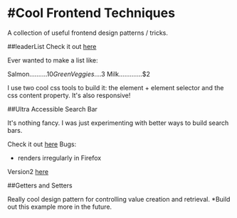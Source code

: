 #Cool Frontend Techniques
=========================

A collection of useful frontend design patterns / tricks.

##leaderList
Check it out [here](http://nathansass.github.io/coolFrontEnd/leaderList/ "leaderList")

Ever wanted to make a list like:

Salmon..........$10
Green Veggies....$3
Milk.............$2

I use two cool css tools to build it: the element + element selector and the css content property. It's also responsive!

##Ultra Accessible Search Bar

It's nothing fancy. I was just experimenting with better ways to build search bars.

Check it out [here](http://nathansass.github.io/coolFrontEnd/accessibility/searchbar.html "search bar")
Bugs:
- renders irregularly in Firefox

Version2 [here](http://nathansass.github.io/coolFrontEnd/accessibility/option2/searchbar2.html "search bar")

##Getters and Setters

Really cool design pattern for controlling value creation and retrieval. *Build out this example more in the future. 